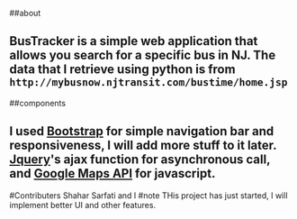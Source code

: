 ##about

BusTracker is a simple web application that allows you search for a specific bus in NJ. The data that I retrieve using python is from `http://mybusnow.njtransit.com/bustime/home.jsp`
------
##components

I used [Bootstrap](https://github.com/twbs/bootstrap) for simple navigation bar and responsiveness, I will add more stuff to it later. [Jquery](http://api.jquery.com/)'s ajax function for asynchronous call, and [Google Maps API](https://developers.google.com/maps/documentation/javascript/) for javascript.
------
#Contributers
Shahar Sarfati and I
#note
THis project has just started, I will implement better UI and other features.

